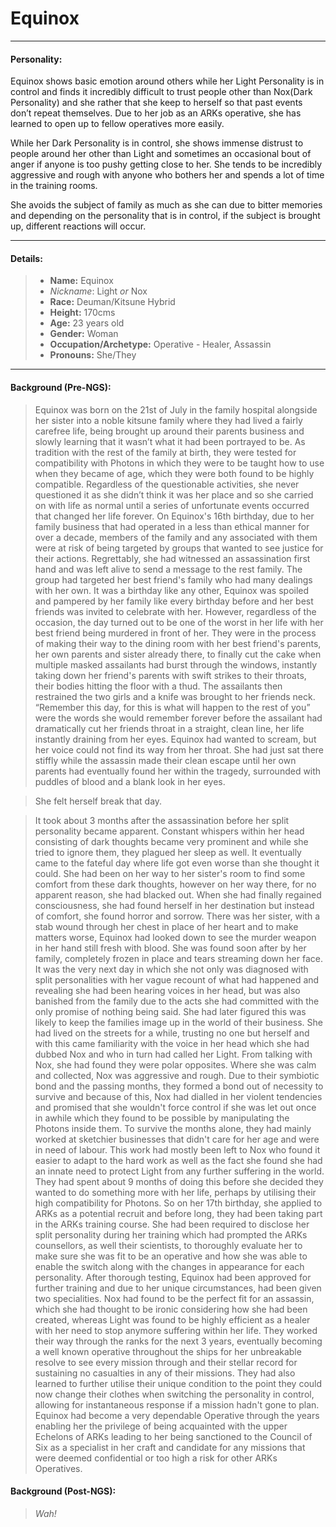 # Equinox
---
#### Personality:

Equinox shows basic emotion around others while her Light Personality is in control and finds it incredibly difficult to trust people other than Nox(Dark Personality) and she rather that she keep to herself so that past events don’t repeat themselves. Due to her job as an ARKs operative, she has learned to open up to fellow operatives more easily.

While her Dark Personality is in control, she shows immense distrust to people around her other than Light and sometimes an occasional bout of anger if anyone is too pushy getting close to her. She tends to be incredibly aggressive and rough with anyone who bothers her and spends a lot of time in the training rooms.

She avoids the subject of family as much as she can due to bitter memories and depending on the personality that is in control, if the subject is brought up, different reactions will occur.

---

#### Details:

> -   **Name:** Equinox
>	-   *Nickname*: Light *or* Nox
> -   **Race:** Deuman/Kitsune Hybrid
> -   **Height:** 170cms
> -   **Age:** 23 years old
> -   **Gender:** Woman
> -   **Occupation/Archetype:** Operative - Healer, Assassin
> -   **Pronouns:** She/They

---

#### Background (Pre-NGS):

> Equinox was born on the 21st of July in the family hospital alongside her sister into a noble kitsune family where they had lived a fairly carefree life, being brought up around their parents business and slowly learning that it wasn’t what it had been portrayed to be. As tradition with the rest of the family at birth, they were tested for compatibility with Photons in which they were to be taught how to use when they became of age, which they were both found to be highly compatible. Regardless of the questionable activities, she never questioned it as she didn’t think it was her place and so she carried on with life as normal until a series of unfortunate events occurred that changed her life forever.
> On Equinox's 16th birthday, due to her family business that had operated in a less than ethical manner for over a decade, members of the family and any associated with them were at risk of being targeted by groups that wanted to see justice for their actions. Regrettably, she had witnessed an assassination first hand and was left alive to send a message to the rest family.
> The group had targeted her best friend's family who had many dealings with her own. It was a birthday like any other, Equinox was spoiled and pampered by her family like every birthday before and her best friends was invited to celebrate with her. However, regardless of the occasion, the day turned out to be one of the worst in her life with her best friend being murdered in front of her. They were in the process of making their way to the dining room with her best friend's parents, her own parents and sister already there, to finally cut the cake when multiple masked assailants had burst through the windows, instantly taking down her friend's parents with swift strikes to their throats, their bodies hitting the floor with a thud.
>The assailants then restrained the two girls and a knife was brought to her friends neck. “Remember this day, for this is what will happen to the rest of you” were the words she would remember forever before the assailant had dramatically cut her friends throat in a straight, clean line, her life instantly draining from her eyes. Equinox had wanted to scream, but her voice could not find its way from her throat. She had just sat there stiffly while the assassin made their clean escape until her own parents had eventually found her within the tragedy, surrounded with puddles of blood and a blank look in her eyes.

> She felt herself break that day.

> It took about 3 months after the assassination before her split personality became apparent. Constant whispers within her head consisting of dark thoughts became very prominent and while she tried to ignore them, they plagued her sleep as well. It eventually came to the fateful day where life got even worse than she thought it could.
> She had been on her way to her sister's room to find some comfort from these dark thoughts, however on her way there, for no apparent reason, she had blacked out. When she had finally regained consciousness, she had found herself in her destination but instead of comfort, she found horror and sorrow. There was her sister, with a stab wound through her chest in place of her heart and to make matters worse, Equinox had looked down to see the murder weapon in her hand still fresh with blood. She was found soon after by her family, completely frozen in place and tears streaming down her face.
> It was the very next day in which she not only was diagnosed with split personalities with her vague recount of what had happened and revealing she had been hearing voices in her head, but was also banished from the family due to the acts she had committed with the only promise of nothing being said. She had later figured this was likely to keep the families image up in the world of their business.
> She had lived on the streets for a while, trusting no one but herself and with this came familiarity with the voice in her head which she had dubbed Nox and who in turn had called her Light. From talking with Nox, she had found they were polar opposites. Where she was calm and collected, Nox was aggressive and rough. Due to their symbiotic bond and the passing months, they formed a bond out of necessity to survive and because of this, Nox had dialled in her violent tendencies and promised that she wouldn't force control if she was let out once in awhile which they found to be possible by manipulating the Photons inside them.
> To survive the months alone, they had mainly worked at sketchier businesses that didn't care for her age and were in need of labour. This work had mostly been left to Nox who found it easier to adapt to the hard work as well as the fact she found she had an innate need to protect Light from any further suffering in the world.
> They had spent about 9 months of doing this before she decided they wanted to do something more with her life, perhaps by utilising their high compatibility for Photons. So on her 17th birthday, she applied to ARKs as a potential recruit and before long, they had been taking part in the ARKs training course. She had been required to disclose her split personality during her training which had prompted the ARKs counsellors, as well their scientists, to thoroughly evaluate her to make sure she was fit to be an operative and how she was able to enable the switch along with the changes in appearance for each personality. After thorough testing, Equinox had been approved for further training and due to her unique circumstances, had been given two specialities. Nox had found to be the perfect fit for an assassin, which she had thought to be ironic considering how she had been created, whereas Light was found to be highly efficient as a healer with her need to stop anymore suffering within her life.
> They worked their way through the ranks for the next 3 years, eventually becoming a well known operative throughout the ships for her unbreakable resolve to see every mission through and their stellar record for sustaining no casualties in any of their missions. They had also learned to further utilise their unique condition to the point they could now change their clothes when switching the personality in control, allowing for instantaneous response if a mission hadn't gone to plan. Equinox had become a very dependable Operative through the years enabling her the privilege of being acquainted with the upper Echelons of ARKs leading to her being sanctioned to the Council of Six as a specialist in her craft and candidate for any missions that were deemed confidential or too high a risk for other ARKs Operatives.

#### Background (Post-NGS):
> *Wah!*